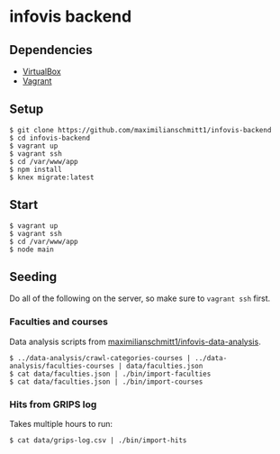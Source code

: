 # infovis backend

## Dependencies

* [VirtualBox](https://www.virtualbox.org/wiki/Downloads)
* [Vagrant](https://www.vagrantup.com/)

## Setup

```
$ git clone https://github.com/maximilianschmitt1/infovis-backend
$ cd infovis-backend
$ vagrant up
$ vagrant ssh
$ cd /var/www/app
$ npm install
$ knex migrate:latest
```

## Start

```
$ vagrant up
$ vagrant ssh
$ cd /var/www/app
$ node main
```

## Seeding

Do all of the following on the server, so make sure to `vagrant ssh` first.

### Faculties and courses

Data analysis scripts from [maximilianschmitt1/infovis-data-analysis](https://github.com/maximilianschmitt1/infovis-data-analysis).

```
$ ../data-analysis/crawl-categories-courses | ../data-analysis/faculties-courses | data/faculties.json
$ cat data/faculties.json | ./bin/import-faculties
$ cat data/faculties.json | ./bin/import-courses
```

### Hits from GRIPS log

Takes multiple hours to run:

```
$ cat data/grips-log.csv | ./bin/import-hits
```
